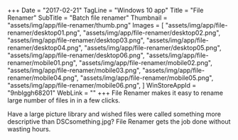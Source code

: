 +++
Date = "2017-02-21"
TagLine = "Windows 10 app"
Title = "File Renamer"
SubTitle = "Batch file renamer"
Thumbnail = "assets/img/app/file-renamer/thumb.png"
Images = [
  "assets/img/app/file-renamer/desktop01.png",
  "assets/img/app/file-renamer/desktop02.png",
  "assets/img/app/file-renamer/desktop03.png",
  "assets/img/app/file-renamer/desktop04.png",
  "assets/img/app/file-renamer/desktop05.png",
  "assets/img/app/file-renamer/desktop06.png",
  "assets/img/app/file-renamer/mobile01.png",
  "assets/img/app/file-renamer/mobile02.png",
  "assets/img/app/file-renamer/mobile03.png",
  "assets/img/app/file-renamer/mobile04.png",
  "assets/img/app/file-renamer/mobile05.png",
  "assets/img/app/file-renamer/mobile06.png",
]
WinStoreAppId = "9nblggh68201"
WebLink = ""
+++
File Renamer makes it easy to rename large number of files in in a few clicks.

Have a large picture library and wished files were called something more descriptive than DSCsomething.jpg?
File Renamer gets the job done without wasting hours.